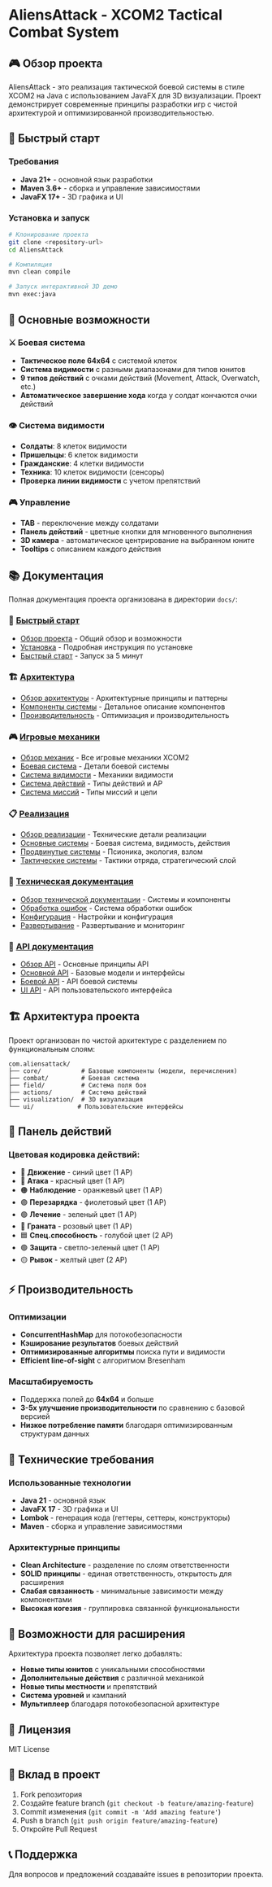 # AliensAttack - XCOM2 Tactical Combat System

## 🎮 Обзор проекта

AliensAttack - это реализация тактической боевой системы в стиле XCOM2 на Java с использованием JavaFX для 3D визуализации. Проект демонстрирует современные принципы разработки игр с чистой архитектурой и оптимизированной производительностью.

## 🚀 Быстрый старт

### Требования
- **Java 21+** - основной язык разработки
- **Maven 3.6+** - сборка и управление зависимостями
- **JavaFX 17+** - 3D графика и UI

### Установка и запуск

```bash
# Клонирование проекта
git clone <repository-url>
cd AliensAttack

# Компиляция
mvn clean compile

# Запуск интерактивной 3D демо
mvn exec:java
```

## 🎯 Основные возможности

### ⚔️ Боевая система
- **Тактическое поле 64x64** с системой клеток
- **Система видимости** с разными диапазонами для типов юнитов
- **9 типов действий** с очками действий (Movement, Attack, Overwatch, etc.)
- **Автоматическое завершение хода** когда у солдат кончаются очки действий

### 👁️ Система видимости
- **Солдаты**: 8 клеток видимости
- **Пришельцы**: 6 клеток видимости  
- **Гражданские**: 4 клетки видимости
- **Техника**: 10 клеток видимости (сенсоры)
- **Проверка линии видимости** с учетом препятствий

### 🎮 Управление
- **TAB** - переключение между солдатами
- **Панель действий** - цветные кнопки для мгновенного выполнения
- **3D камера** - автоматическое центрирование на выбранном юните
- **Tooltips** с описанием каждого действия

## 📚 Документация

Полная документация проекта организована в директории `docs/`:

### 🚀 [Быстрый старт](docs/getting-started/)
- [Обзор проекта](docs/getting-started/README.md) - Общий обзор и возможности
- [Установка](docs/getting-started/installation.md) - Подробная инструкция по установке
- [Быстрый старт](docs/getting-started/quick-start.md) - Запуск за 5 минут

### 🏗️ [Архитектура](docs/architecture/)
- [Обзор архитектуры](docs/architecture/README.md) - Архитектурные принципы и паттерны
- [Компоненты системы](docs/architecture/components.md) - Детальное описание компонентов
- [Производительность](docs/architecture/performance.md) - Оптимизация и производительность

### 🎮 [Игровые механики](docs/game-mechanics/)
- [Обзор механик](docs/game-mechanics/README.md) - Все игровые механики XCOM2
- [Боевая система](docs/game-mechanics/combat-system.md) - Детали боевой системы
- [Система видимости](docs/game-mechanics/visibility-system.md) - Механики видимости
- [Система действий](docs/game-mechanics/action-system.md) - Типы действий и AP
- [Система миссий](docs/game-mechanics/mission-system.md) - Типы миссий и цели

### 📋 [Реализация](docs/implementation/)
- [Обзор реализации](docs/implementation/README.md) - Технические детали реализации
- [Основные системы](docs/implementation/core-systems/) - Боевая система, видимость, действия
- [Продвинутые системы](docs/implementation/advanced-systems/) - Псионика, экология, взлом
- [Тактические системы](docs/implementation/tactical-systems/) - Тактики отряда, стратегический слой

### 🔧 [Техническая документация](docs/technical/)
- [Обзор технической документации](docs/technical/README.md) - Системы и компоненты
- [Обработка ошибок](docs/technical/error-handling.md) - Система обработки ошибок
- [Конфигурация](docs/technical/configuration.md) - Настройки и конфигурация
- [Развертывание](docs/technical/deployment.md) - Развертывание и мониторинг

### 📖 [API документация](docs/api/)
- [Обзор API](docs/api/README.md) - Основные принципы API
- [Основной API](docs/api/core-api.md) - Базовые модели и интерфейсы
- [Боевой API](docs/api/combat-api.md) - API боевой системы
- [UI API](docs/api/ui-api.md) - API пользовательского интерфейса

## 🏗️ Архитектура проекта

Проект организован по чистой архитектуре с разделением по функциональным слоям:

```
com.aliensattack/
├── core/           # Базовые компоненты (модели, перечисления)
├── combat/         # Боевая система
├── field/          # Система поля боя
├── actions/        # Система действий
├── visualization/  # 3D визуализация
└── ui/            # Пользовательские интерфейсы
```

## 🎨 Панель действий

### Цветовая кодировка действий:
- 🔵 **Движение** - синий цвет (1 AP)
- 🔴 **Атака** - красный цвет (1 AP)  
- 🟠 **Наблюдение** - оранжевый цвет (1 AP)
- 🟣 **Перезарядка** - фиолетовый цвет (1 AP)
- 🟢 **Лечение** - зеленый цвет (1 AP)
- 🌸 **Граната** - розовый цвет (1 AP)
- 🟦 **Спец.способность** - голубой цвет (2 AP)
- 🟢 **Защита** - светло-зеленый цвет (1 AP)
- 🟡 **Рывок** - желтый цвет (2 AP)

## ⚡ Производительность

### Оптимизации
- **ConcurrentHashMap** для потокобезопасности
- **Кэширование результатов** боевых действий
- **Оптимизированные алгоритмы** поиска пути и видимости
- **Efficient line-of-sight** с алгоритмом Bresenham

### Масштабируемость
- Поддержка полей до **64x64** и больше
- **3-5x улучшение производительности** по сравнению с базовой версией
- **Низкое потребление памяти** благодаря оптимизированным структурам данных

## 🔧 Технические требования

### Использованные технологии
- **Java 21** - основной язык
- **JavaFX 17** - 3D графика и UI
- **Lombok** - генерация кода (геттеры, сеттеры, конструкторы)
- **Maven** - сборка и управление зависимостями

### Архитектурные принципы
- **Clean Architecture** - разделение по слоям ответственности
- **SOLID принципы** - единая ответственность, открытость для расширения
- **Слабая связанность** - минимальные зависимости между компонентами
- **Высокая когезия** - группировка связанной функциональности

## 🎯 Возможности для расширения

Архитектура проекта позволяет легко добавлять:
- **Новые типы юнитов** с уникальными способностями
- **Дополнительные действия** с различной механикой
- **Новые типы местности** и препятствий
- **Система уровней** и кампаний
- **Мультиплеер** благодаря потокобезопасной архитектуре

## 📝 Лицензия

MIT License

## 🤝 Вклад в проект

1. Fork репозитория
2. Создайте feature branch (`git checkout -b feature/amazing-feature`)
3. Commit изменения (`git commit -m 'Add amazing feature'`)
4. Push в branch (`git push origin feature/amazing-feature`)
5. Откройте Pull Request

## 📞 Поддержка

Для вопросов и предложений создавайте issues в репозитории проекта.
